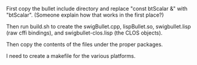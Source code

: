 First copy the bullet include directory and replace "const btScalar &" with "btScalar". (Someone explain how that works in the first place?)

Then run build.sh to create the swigBullet.cpp, lispBullet.so, swigbullet.lisp (raw cffi bindings), and swigbullet-clos.lisp (the CLOS objects).

Then copy the contents of the files under the proper packages. 

I need to create a makefile for the various platforms. 